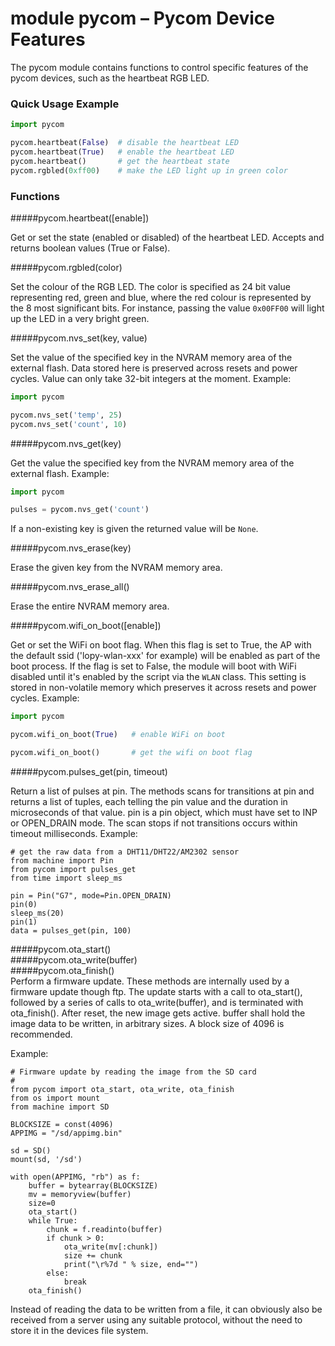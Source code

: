 # module pycom – Pycom Device Features
The pycom module contains functions to control specific features of the pycom devices, such as the heartbeat RGB LED.

### Quick Usage Example

```python
import pycom

pycom.heartbeat(False)  # disable the heartbeat LED
pycom.heartbeat(True)   # enable the heartbeat LED
pycom.heartbeat()       # get the heartbeat state
pycom.rgbled(0xff00)    # make the LED light up in green color
```

### Functions

#####<function>pycom.heartbeat([enable])</function>

Get or set the state (enabled or disabled) of the heartbeat LED. Accepts and returns boolean values (True or False).

#####<function>pycom.rgbled(color)</function>

Set the colour of the RGB LED. The color is specified as 24 bit value representing red, green and blue, where the red colour is represented by the 8 most significant bits. For instance, passing the value ``0x00FF00`` will light up the LED in a very bright green.

#####<function>pycom.nvs_set(key, value)</function>

Set the value of the specified key in the NVRAM memory area of the external flash. Data stored here is preserved across resets and power cycles. Value can only take 32-bit integers at the moment. Example:

```python
import pycom

pycom.nvs_set('temp', 25)
pycom.nvs_set('count', 10)
```

#####<function>pycom.nvs_get(key)</function>

Get the value the specified key from the NVRAM memory area of the external flash. Example:

```python
import pycom

pulses = pycom.nvs_get('count')
```

If a non-existing key is given the returned value will be ``None``.

#####<function>pycom.nvs_erase(key)</function>

Erase the given key from the NVRAM memory area.

#####<function>pycom.nvs_erase_all()</function>

Erase the entire NVRAM memory area.

#####<function>pycom.wifi_on_boot([enable])</function>

Get or set the WiFi on boot flag. When this flag is set to True, the AP with the default ssid ('lopy-wlan-xxx' for example) will be enabled as part of the boot process. If the flag is set to False, the module will boot with WiFi disabled until it's enabled by the script via the ``WLAN`` class. This setting is stored in non-volatile memory which preserves it across resets and power cycles. Example:

```python
import pycom

pycom.wifi_on_boot(True)   # enable WiFi on boot

pycom.wifi_on_boot()       # get the wifi on boot flag

```
#####<function>pycom.pulses_get(pin, timeout)</function>  

Return a list of pulses at pin. The methods scans for transitions at pin and returns a list of tuples, each telling the pin value and the duration in microseconds of that value.  pin is a pin object, which must have set
to INP or OPEN_DRAIN mode. The scan stops if not transitions occurs within timeout milliseconds.
Example:
```
# get the raw data from a DHT11/DHT22/AM2302 sensor
from machine import Pin
from pycom import pulses_get
from time import sleep_ms

pin = Pin("G7", mode=Pin.OPEN_DRAIN)
pin(0)
sleep_ms(20)
pin(1)
data = pulses_get(pin, 100)
```

#####<function>pycom.ota_start()</function>  
#####<function>pycom.ota_write(buffer)</function>  
#####<function>pycom.ota_finish()</function>  
Perform a firmware update. These methods are internally used by a firmware update though ftp. The update starts with a call to ota_start(), followed by a series of
calls to ota_write(buffer), and is terminated with ota_finish().
After reset, the new image gets active. buffer shall hold the image data to be written, in arbitrary sizes. A block size of 4096 is recommended.

Example:
```
# Firmware update by reading the image from the SD card
#
from pycom import ota_start, ota_write, ota_finish
from os import mount
from machine import SD

BLOCKSIZE = const(4096)
APPIMG = "/sd/appimg.bin"

sd = SD()
mount(sd, '/sd')

with open(APPIMG, "rb") as f:
    buffer = bytearray(BLOCKSIZE)
    mv = memoryview(buffer)
    size=0
    ota_start()
    while True:
        chunk = f.readinto(buffer)
        if chunk > 0:
            ota_write(mv[:chunk])
            size += chunk
            print("\r%7d " % size, end="")
        else:
            break
    ota_finish()
```
Instead of reading the data to be written from a file, it can obviously also be received from a server using any suitable protocol, without the need to store
it in the devices file system.
